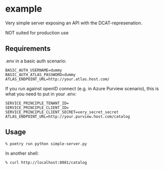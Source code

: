 # example

Very simple server exposing an API with the DCAT-represenation.

NOT suited for production use

## Requirements

.env in a basic auth scenario:

```Shell
BASIC_AUTH_USERNAME=dummy
BASIC_AUTH_ATLAS_PASSWORD=dummy
ATLAS_ENDPOINT_URL=http://your.atlas.host.com/
```

If you run against openID connect (e.g. in Azure Purview scenario), this is what you need to put in your .env:

```Shell
SERVICE_PRINCIPLE_TENANT_ID=
SERVICE_PRINCIPLE_CLIENT_ID=
SERVICE_PRINCIPLE_CLIENT_SECRET=very_secret_secret
ATLAS_ENDPOINT_URL=http://your.purview.host.com/catalog
```

## Usage

```Shell
% poetry run python simple-server.py
```

In another shell:

```Shell
% curl http://localhost:8081/catalog
```
